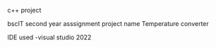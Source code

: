 c++ project

bscIT second year asssignment
project name Temperature converter

IDE used
-visual studio 2022
